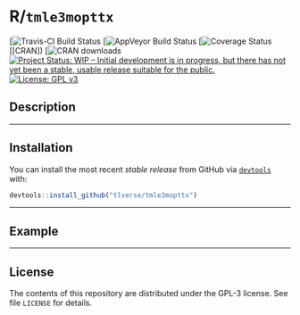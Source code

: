 
<!-- README.md is generated from README.Rmd. Please edit that file -->
R/`tmle3mopttx`
===============

\[![Travis-CI Build Status]() \[![AppVeyor Build Status]() \[![Coverage Status]() \[\[CRAN\]) \[![CRAN downloads]() [![Project Status: WIP – Initial development is in progress, but there has not yet been a stable, usable release suitable for the public.](http://www.repostatus.org/badges/latest/wip.svg)](http://www.repostatus.org/#wip) [![License: GPL v3](https://img.shields.io/badge/License-GPL%20v3-blue.svg)](http://www.gnu.org/licenses/gpl-3.0)

Description
-----------

------------------------------------------------------------------------

Installation
------------

You can install the most recent *stable release* from GitHub via [`devtools`](https://www.rstudio.com/products/rpackages/devtools/) with:

``` r
devtools::install_github("tlverse/tmle3mopttx")
```

------------------------------------------------------------------------

Example
-------

------------------------------------------------------------------------

License
-------

The contents of this repository are distributed under the GPL-3 license. See file `LICENSE` for details.
